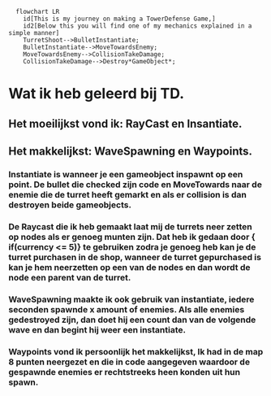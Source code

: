 ```mermaid
  flowchart LR
    id[This is my journey on making a TowerDefense Game,]
    id2[Below this you will find one of my mechanics explained in a simple manner]
    TurretShoot-->BulletInstantiate;
    BulletInstantiate-->MoveTowardsEnemy;
    MoveTowardsEnemy-->CollisionTakeDamage;
    CollisionTakeDamage-->Destroy*GameObject*;
```

# Wat ik heb geleerd bij TD.
## Het moeilijkst vond ik: RayCast en Insantiate.
## Het makkelijkst: WaveSpawning en Waypoints.
### Instantiate is wanneer je een gameobject inspawnt op een point. De bullet die checked zijn code en MoveTowards naar de enemie die de turret heeft gemarkt en als er collision is dan destroyen beide gameobjects.
### De Raycast die ik heb gemaakt laat mij de turrets neer zetten op nodes als er genoeg munten zijn. Dat heb ik gedaan door { if(currency <= 5)} te gebruiken zodra je genoeg heb kan je de turret purchasen in de shop, wanneer de turret gepurchased is kan je hem neerzetten op een van de nodes en dan wordt de node een parent van de turret.
### WaveSpawning maakte ik ook gebruik van instantiate, iedere seconden spawnde x amount of enemies. Als alle enemies gedestroyed zijn, dan doet hij een count dan van de volgende wave en dan begint hij weer een instantiate.
### Waypoints vond ik persoonlijk het makkelijkst, Ik had in de map 8 punten neergezet en die in code aangegeven waardoor de gespawnde enemies er rechtstreeks heen konden uit hun spawn.